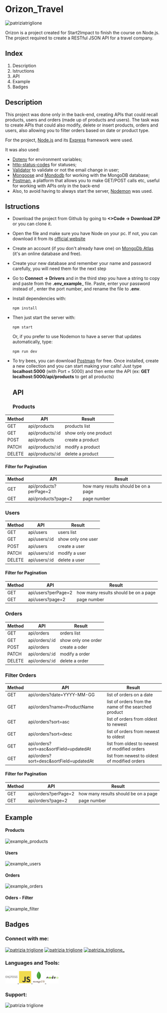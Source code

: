 # Orizon_Travel
<p align="left"> <img src="https://komarev.com/ghpvc/?username=patriziatriglione&label=Profile%20views&color=0e75b6&style=flat" alt="patriziatriglione" /> </p>

Orizon is a project created for Start2Impact to finish the course on Node.js. 
The project required to create a RESTful JSON API for a travel company.

## Index
1. Description
2. Istructions
3. API
5. Example
6. Badges


## Description
This project was done only in the back-end, creating APIs that could recall products, users and orders (made up of products and users).
The task was to create APIs that could also modify, delete or insert products, orders and users, also allowing you to filter orders based on date or product type.

For the project, [Node.js](https://nodejs.org/it) and its [Express](https://expressjs.com/) framework were used.

It was also used:
- [Dotenv](https://www.npmjs.com/package/dotenv) for environment variables;
- [http-status-codes](https://www.npmjs.com/package/http-status-codes) for statuses;
- [Validator](https://www.npmjs.com/package/validator) to validate or not the email change in user;
- [Mongoose](https://www.npmjs.com/package/mongoose) and [Mondodb](https://www.npmjs.com/package/mongodb) for working with the MongoDB database;
- [Postman](https://www.postman.com/downloads/), a platform that allows you to make GET/POST calls etc, useful for working with APIs only in the back-end
- Also, to avoid having to always start the server, [Nodemon](https://www.npmjs.com/package/nodemon) was used.

## Istructions
- Download the project from Github by going to __<>Code -> Download ZIP__ or you can clone it.
- Open the file and make sure you have Node on your pc. If not, you can download it from its [official website](https://nodejs.org/it)
- Create an account (if you don't already have one) on [MongoDb Atlas](https://www.mongodb.com/cloud/atlas/register) (it's an online database and free).
- Create your new database and remember your name and password carefully, you will need them for the next step
- Go to __Connect -> Drivers__ and in the third step you have a string to copy and paste from the __.env_example___ file.
Paste, enter your password instead of __<password>__, enter the port number, and rename the file to __.env__.
- Install dependencies with:
  ```
  npm install 
  ```
- Then just start the server with:
   ```
   npm start
   ```
   Or, if you prefer to use Nodemon to have a server that updates automatically, type:
   ```
   npm run dev
   ```
- To try bees, you can download [Postman](https://www.postman.com/downloads/) for free. Once installed, create a new collection and you can start making your calls!
    Just type __localhost:5000__ (with Port = 5000) and then enter the API
    (ex: __GET localhost:5000/api/products__ to get all products)

  ## API
  ### Products
| Method  | API               | Result                |
|---------|-------------------|-----------------------|
|  GET    |  api/products     | products list         |   
|  GET    |  api/products/:id | show only one product |   
|  POST   | api/products      | create a product      |   
|  PATCH  | api/products/:id  | modify a product      |
|  DELETE | api/products/:id  | delete a product      |
#### Filter for Pagination
| Method  | API                        | Result                                      |
|---------|----------------------------|---------------------------------------------|
|  GET    |  api/products?perPage=2    | how many results should be on a page        |   
|  GET    |  api/products?page=2       | page number                                 |   


### Users
| Method  | API               | Result                |
|---------|-------------------|-----------------------|
|  GET    |  api/users        | users list            |   
|  GET    |  api/users/:id    | show only one user    |   
|  POST   | api/users         | create a user         |   
|  PATCH  | api/users/:id     | modify a user         |
|  DELETE | api/users/:id     | delete a user         |
#### Filter for Pagination
| Method  | API                        | Result                                      |
|---------|----------------------------|---------------------------------------------|
|  GET    |  api/users?perPage=2       | how many results should be on a page        |   
|  GET    |  api/users?page=2          | page number                                 | 


### Orders
| Method  | API               | Result                |
|---------|-------------------|-----------------------|
|  GET    |  api/orders       | orders list           |   
|  GET    |  api/orders/:id   | show only one order   |   
|  POST   | api/orders        | create a oder         |   
|  PATCH  | api/orders/:id    | modify a order        |
|  DELETE | api/orders/:id    | delete a order        |

### Filter Orders
| Method  | API                                                    | Result                                                        |
|---------|--------------------------------------------------------|---------------------------------------------------------------|
|  GET    |  api/orders?date=YYYY-MM-GG                            | list of orders on a date                                      |   
|  GET    |  api/orders?name=ProductName                           | list of orders from the name of the searched product          |   
|  GET    | api/orders?sort=asc                                    | list of orders from oldest to newest                          |
|  GET    | api/orders?sort=desc                                   | list of orders from newest to oldest                          |
|  GET    | api/orders?sort=asc&sortField=updatedAt                | list from oldest to newest of modified orders                 |
|  GET    | api/orders?sort=desc&sortField=updatedAt               | list from  newest to oldest of modified orders                |
#### Filter for Pagination
| Method  | API                        | Result                                      |
|---------|----------------------------|---------------------------------------------|
|  GET    |  api/orders?perPage=2      | how many results should be on a page        |   
|  GET    |  api/orders?page=2         | page number                                 | 

## Example
#### Products
![example_products](https://github.com/patriziatriglione/Orizon_Travel/blob/main/images/products_example.gif?raw=true)

#### Users
![example_users](https://github.com/patriziatriglione/Orizon_Travel/blob/main/images/users_example.gif?raw=true)

#### Orders
![example_orders](https://github.com/patriziatriglione/Orizon_Travel/blob/main/images/order_example.gif?raw=true)

#### Oders - Filter
![example_filter](https://github.com/patriziatriglione/Orizon_Travel/blob/main/images/filterOrder_example.gif?raw=true)



## Badges

<h3 align="left">Connect with me:</h3>
<p align="left">
<a href="https://linkedin.com/in/patrizia triglione" target="blank"><img align="center" src="https://raw.githubusercontent.com/rahuldkjain/github-profile-readme-generator/master/src/images/icons/Social/linked-in-alt.svg" alt="patrizia triglione" height="30" width="40" /></a>
<a href="https://fb.com/patrizia triglione" target="blank"><img align="center" src="https://raw.githubusercontent.com/rahuldkjain/github-profile-readme-generator/master/src/images/icons/Social/facebook.svg" alt="patrizia triglione" height="30" width="40" /></a>
<a href="https://instagram.com/patrizia_triglione_" target="blank"><img align="center" src="https://raw.githubusercontent.com/rahuldkjain/github-profile-readme-generator/master/src/images/icons/Social/instagram.svg" alt="patrizia_triglione_" height="30" width="40" /></a>
</p>

<h3 align="left">Languages and Tools:</h3>
<p align="left"> <a href="https://expressjs.com" target="_blank" rel="noreferrer"> <img src="https://raw.githubusercontent.com/devicons/devicon/master/icons/express/express-original-wordmark.svg" alt="express" width="40" height="40"/> </a> <a href="https://developer.mozilla.org/en-US/docs/Web/JavaScript" target="_blank" rel="noreferrer"> <img src="https://raw.githubusercontent.com/devicons/devicon/master/icons/javascript/javascript-original.svg" alt="javascript" width="40" height="40"/> </a> <a href="https://www.mongodb.com/" target="_blank" rel="noreferrer"> <img src="https://raw.githubusercontent.com/devicons/devicon/master/icons/mongodb/mongodb-original-wordmark.svg" alt="mongodb" width="40" height="40"/> </a> <a href="https://nodejs.org" target="_blank" rel="noreferrer"> <img src="https://raw.githubusercontent.com/devicons/devicon/master/icons/nodejs/nodejs-original-wordmark.svg" alt="nodejs" width="40" height="40"/> </a> </p>

<h3 align="left">Support:</h3>
<p><a href="https://www.buymeacoffee.com/patrizia triglione"> <img align="left" src="https://cdn.buymeacoffee.com/buttons/v2/default-yellow.png" height="50" width="210" alt="patrizia triglione" /></a></p><br><br>


